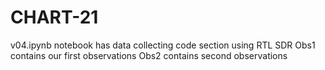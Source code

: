 # CHART-21
v04.ipynb notebook has data collecting code section using RTL SDR
Obs1 contains our first observations
Obs2 contains second observations
